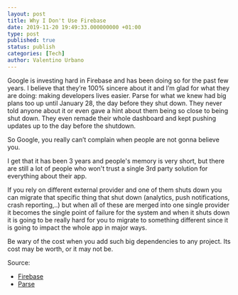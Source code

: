 ```yaml
---
layout: post
title: Why I Don't Use Firebase
date: 2019-11-20 19:49:33.000000000 +01:00
type: post
published: true
status: publish
categories: [Tech]
author: Valentino Urbano
---
```


Google is investing hard in Firebase and has been doing so for the past few years. I believe that they’re 100% sincere about it and I’m glad for what they are doing: making developers lives easier. Parse for what we knew had big plans too up until January 28, the day before they shut down. They never told anyone about it or even gave a hint about them being so close to being shut down. They even remade their whole dashboard and kept pushing updates up to the day before the shutdown.

So Google, you really can’t complain when people are not gonna believe you.

I get that it has been 3 years and people's memory is very short, but there are still a lot of people who won't trust a single 3rd party solution for everything about their app.

If you rely on different external provider and one of them shuts down you can migrate that specific thing that shut down (analytics, push notifications, crash reporting,..) but when all of these are merged into one single provider it becomes the single point of failure for the system and when it shuts down it is going to be really hard for you to migrate to something different since it is going to impact the whole app in major ways.

Be wary of the cost when you add such big dependencies to any project. Its cost may be worth, or it may not be.

Source:
- [Firebase](https://www.firebase.com/blog/2016-02-08-firebase-google.html)
- [Parse](https://parseplatform.org/)
<!-- 2016-02-09 -->
